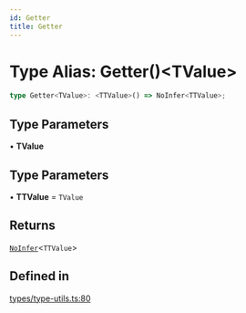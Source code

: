 ```yaml
---
id: Getter
title: Getter
---
```


# Type Alias: Getter()\<TValue\>

```ts
type Getter<TValue>: <TTValue>() => NoInfer<TTValue>;
```

## Type Parameters

• **TValue**

## Type Parameters

• **TTValue** = `TValue`

## Returns

[`NoInfer`](noinfer.md)\<`TTValue`\>

## Defined in

[types/type-utils.ts:80](https://github.com/TanStack/table/blob/b1e6b79157b0debc7222660572b06c8b857f4605/packages/table-core/src/types/type-utils.ts#L80)
